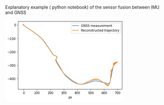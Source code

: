 Explanatory example ( python notebook) of the sensor fusion between IMU and GNSS 

![Alt text](download.png?raw=true "Title")
